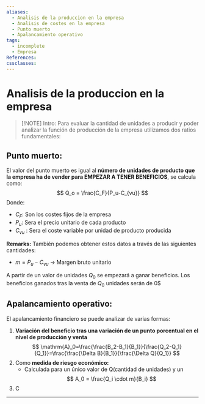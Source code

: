 ```yaml
---
aliases:
  - Analisis de la produccion en la empresa
  - Analisis de costes en la empresa
  - Punto muerto
  - Apalancamiento operativo
tags:
  - incomplete
  - Empresa
References: 
cssclasses:
---
```

# Analisis de la produccion en la empresa

> [!NOTE] Intro:
> Para evaluar la cantidad de unidades a producir y poder analizar la función de producción de la empresa utilizamos dos ratios fundamentales: 
> 

## Punto muerto: 
El valor del punto muerto es igual al **número de unidades de producto que la empresa ha de vender para EMPEZAR A TENER BENEFICIOS**, se calcula como:
$$
Q_o = \frac{C_F}{P_u-C_{vu}}
$$
Donde:
+ $C_F$: Son los costes fijos de la empresa 
+ $P_u$: Sera el precio unitario de cada producto 
+ $C_{vu}$ : Sera el coste variable por unidad de producto producida

**Remarks:** 
También podemos obtener estos datos a través de las siguientes cantidades: 
+ $m = P_u - C_{vu}$ → Margen bruto unitario 

A partir de un valor de unidades $Q_0$ se empezará a ganar beneficios. Los beneficios ganados tras la venta de $Q_0$ unidades serán de 0$

## Apalancamiento operativo: 
El apalancamiento financiero se puede analizar de varias formas: 
1. **Variación del beneficio tras una variación de un punto porcentual en el nivel de producción y venta**
$$
\mathrm{A}_0=\frac{\frac{B_2-B_1}{B_1}}{\frac{Q_2-Q_1}{Q_1}}=\frac{\frac{\Delta B}{B_1}}{\frac{\Delta Q}{Q_1}}
$$
2. Como **medida de riesgo económico:**
   + Calculada para un único valor de Q(cantidad de unidades) y un 
$$
A_0 = \frac{Q_i \cdot m}{B_i}
$$
3. C
***